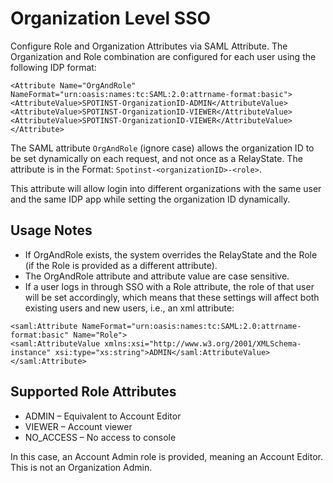 # Organization Level SSO

Configure Role and Organization Attributes via SAML Attribute. The Organization and Role combination are configured for each user using the following IDP format:

```
<Attribute Name="OrgAndRole" NameFormat="urn:oasis:names:tc:SAML:2.0:attrname-format:basic">
<AttributeValue>SPOTINST-OrganizationID-ADMIN</AttributeValue>
<AttributeValue>SPOTINST-OrganizationID-VIEWER</AttributeValue>
<AttributeValue>SPOTINST-OrganizationID-VIEWER</AttributeValue>
</Attribute>
```

The SAML attribute `OrgAndRole` (ignore case) allows the organization ID to be set dynamically on each request, and not once as a RelayState. The attribute is in the Format: `Spotinst-<organizationID>-<role>`.

This attribute will allow login into different organizations with the same user and the same IDP app while setting the organization ID dynamically.

## Usage Notes
* If OrgAndRole exists, the system overrides the RelayState and the Role (if the Role is provided as a different attribute).
* The OrgAndRole attribute and attribute value are case sensitive.
* If a user logs in through SSO with a Role attribute, the role of that user will be set accordingly, which means that these settings will affect both existing users and new users, i.e., an xml attribute:


```
<saml:Attribute NameFormat="urn:oasis:names:tc:SAML:2.0:attrname-format:basic" Name="Role">
<saml:AttributeValue xmlns:xsi="http://www.w3.org/2001/XMLSchema-instance" xsi:type="xs:string">ADMIN</saml:AttributeValue>
</saml:Attribute>
```

## Supported Role Attributes
* ADMIN – Equivalent to Account Editor
* VIEWER – Account viewer
* NO_ACCESS – No access to console

In this case, an Account Admin role is provided, meaning an Account Editor. This is not an Organization Admin.
